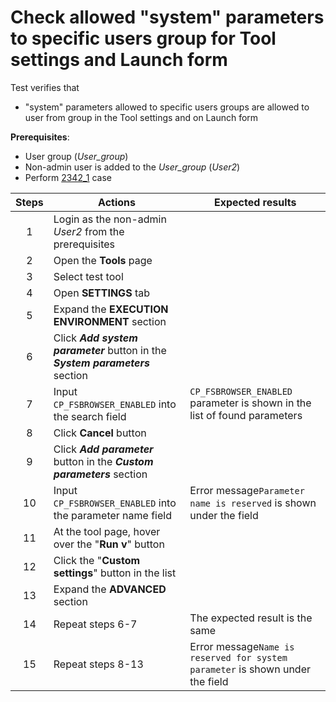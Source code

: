 #  Check allowed "system" parameters to specific users group for Tool settings and Launch form

Test verifies that
- "system" parameters allowed to specific users groups are allowed to user from group in the Tool settings and on Launch form

**Prerequisites**:
- User group (*User_group*)
- Non-admin user is added to the *User_group* (*User2*)
- Perform [2342_1](2342_1.md) case

| Steps | Actions | Expected results |
| :---: | --- | --- |
| 1 | Login as the non-admin *User2* from the prerequisites | |
| 2 | Open the **Tools** page | |
| 3 | Select test tool | |
| 4 | Open **SETTINGS** tab | |
| 5 | Expand the **EXECUTION ENVIRONMENT** section | |
| 6 | Click ***Add system parameter*** button in the ***System parameters*** section | |
| 7 | Input `CP_FSBROWSER_ENABLED` into the search field | `CP_FSBROWSER_ENABLED` parameter is shown in the list of found parameters |
| 8 | Click **Cancel** button | |
| 9 | Click ***Add parameter*** button in the ***Custom parameters*** section | |
| 10 | Input `CP_FSBROWSER_ENABLED` into the parameter name field | Error message`Parameter name is reserved` is shown under the field |
| 11 | At the tool page, hover over the "**Run v**" button | | 
| 12 | Click the "**Custom settings**" button in the list | |
| 13 | Expand the **ADVANCED** section | |
| 14 | Repeat steps 6-7 | The expected result is the same |
| 15 | Repeat steps 8-13 | Error message`Name is reserved for system parameter` is shown under the field |
